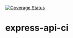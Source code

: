 [![Coverage Status](https://coveralls.io/repos/github/hsaman4/express-api-ci/badge.svg?branch=master)](https://coveralls.io/github/hsaman4/express-api-ci?branch=master)
# express-api-ci